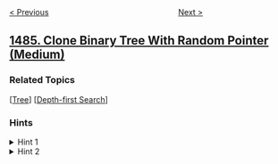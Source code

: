 <!--|This file generated by command(leetcode description); DO NOT EDIT.    |-->
<!--+----------------------------------------------------------------------+-->
<!--|@author    openset <openset.wang@gmail.com>                           |-->
<!--|@link      https://github.com/openset                                 |-->
<!--|@home      https://github.com/openset/leetcode                        |-->
<!--+----------------------------------------------------------------------+-->

[< Previous](../group-sold-products-by-the-date "Group Sold Products By The Date")
　　　　　　　　　　　　　　　　
[Next >](../xor-operation-in-an-array "XOR Operation in an Array")

## [1485. Clone Binary Tree With Random Pointer (Medium)](https://leetcode.com/problems/clone-binary-tree-with-random-pointer "克隆含随机指针的二叉树")



### Related Topics
  [[Tree](../../tag/tree/README.md)]
  [[Depth-first Search](../../tag/depth-first-search/README.md)]

### Hints
<details>
<summary>Hint 1</summary>
Create an equivalent node for each node in the original tree.
</details>

<details>
<summary>Hint 2</summary>
Start traversing the original tree and connect the left, right and random pointers in the cloned tree the same way as the original tree.
</details>
